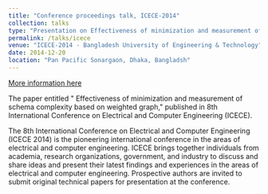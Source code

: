 ```yaml
---
title: "Conference proceedings talk, ICECE-2014"
collection: talks
type: "Presentation on Effectiveness of minimization and measurement of schema complexity"
permalink: /talks/icece
venue: "ICECE-2014 - Bangladesh University of Engineering & Technology"
date: 2014-12-20
location: "Pan Pacific Sonargaon, Dhaka, Bangladsh"
---
```


[More information here](https://www.proceedings.com/content/025/025195webtoc.pdf)

The paper entitled " Effectiveness of minimization and measurement of schema complexity based on weighted graph," published in 8th International Conference on Electrical and Computer Engineering (ICECE).

The 8th International Conference on Electrical and Computer Engineering (ICECE 2014) is the pioneering international conference in the areas of electrical and computer engineering. ICECE brings together individuals from academia, research organizations, government, and industry to discuss and share ideas and present their latest findings and experiences in the areas of electrical and computer engineering. Prospective authors are invited to submit original technical papers for presentation at the conference.
